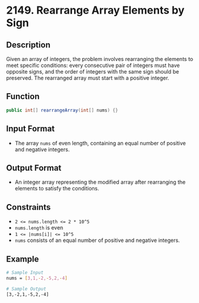 # 2149. Rearrange Array Elements by Sign

## Description

Given an array of integers, the problem involves rearranging the elements to meet specific conditions: every consecutive pair of integers must have opposite signs, and the order of integers with the same sign should be preserved. The rearranged array must start with a positive integer.

## Function

```java
public int[] rearrangeArray(int[] nums) {}
```

## Input Format

- The array `nums` of even length, containing an equal number of positive and negative integers.

## Output Format

- An integer array representing the modified array after rearranging the elements to satisfy the conditions.

## Constraints

- `2 <= nums.length <= 2 * 10^5`
- `nums.length` is even
- `1 <= |nums[i]| <= 10^5`
- `nums` consists of an equal number of positive and negative integers.

## Example

```bash
# Sample Input
nums = [3,1,-2,-5,2,-4]

# Sample Output
[3,-2,1,-5,2,-4]
```
